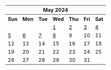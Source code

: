 <table align="center" border="0" cellpadding="0" cellspacing="0" class="month">
 <tr>
  <th class="month" colspan="7">
   May 2024
  </th>
 </tr>
 <tr>
  <th class="sun">
   Sun
  </th>
  <th class="mon">
   Mon
  </th>
  <th class="tue">
   Tue
  </th>
  <th class="wed">
   Wed
  </th>
  <th class="thu">
   Thu
  </th>
  <th class="fri">
   Fri
  </th>
  <th class="sat">
   Sat
  </th>
 </tr>
 <tr>
  <td class="noday">
  </td>
  <td class="noday">
  </td>
  <td class="noday">
  </td>
  <td class="wed">
   <a href="20240501.py">
    1
   </a>
  </td>
  <td class="thu">
   <a href="20240502.py">
    2
   </a>
  </td>
  <td class="fri">
   <a href="20240503.py">
    3
   </a>
  </td>
  <td class="sat">
   <a href="20240504.py">
    4
   </a>
  </td>
 </tr>
 <tr>
  <td class="sun">
   <a href="20240505.py">
    5
   </a>
  </td>
  <td class="mon">
   <a href="20240506.py">
    6
   </a>
  </td>
  <td class="tue">
   <a href="20240507.py">
    7
   </a>
  </td>
  <td class="wed">
   <a href="20240508.py">
    8
   </a>
  </td>
  <td class="thu">
   9
  </td>
  <td class="fri">
   10
  </td>
  <td class="sat">
   11
  </td>
 </tr>
 <tr>
  <td class="sun">
   12
  </td>
  <td class="mon">
   13
  </td>
  <td class="tue">
   14
  </td>
  <td class="wed">
   15
  </td>
  <td class="thu">
   16
  </td>
  <td class="fri">
   17
  </td>
  <td class="sat">
   18
  </td>
 </tr>
 <tr>
  <td class="sun">
   19
  </td>
  <td class="mon">
   20
  </td>
  <td class="tue">
   21
  </td>
  <td class="wed">
   22
  </td>
  <td class="thu">
   23
  </td>
  <td class="fri">
   24
  </td>
  <td class="sat">
   25
  </td>
 </tr>
 <tr>
  <td class="sun">
   26
  </td>
  <td class="mon">
   27
  </td>
  <td class="tue">
   28
  </td>
  <td class="wed">
   29
  </td>
  <td class="thu">
   30
  </td>
  <td class="fri">
   31
  </td>
  <td class="noday">
  </td>
 </tr>
</table>
